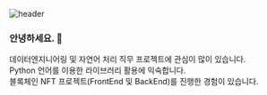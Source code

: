 ![header](https://capsule-render.vercel.app/api?type=waving&color=085c76&height=200&section=header&text=On%20putting%20a%20ding%20in%20the%20universe.&fontSize=45&animation=fadeIn&fontColor=333333)
### 안녕하세요. :wave:
데이터엔지니어링 및 자연어 처리 직무 프로젝트에 관심이 많이 있습니다.  
Python 언어를 이용한 라이브러리 활용에 익숙합니다.  
블록체인 NFT 프로젝트(FrontEnd 및 BackEnd)를 진행한 경험이 있습니다.  
